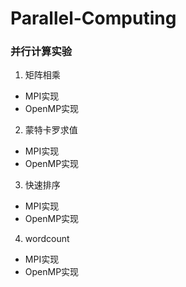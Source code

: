 # Parallel-Computing
### 并行计算实验
1. 矩阵相乘
 - MPI实现
 - OpenMP实现
2. 蒙特卡罗求值
 - MPI实现
 - OpenMP实现
3. 快速排序
 - MPI实现
 - OpenMP实现
4. wordcount
 - MPI实现
 - OpenMP实现
